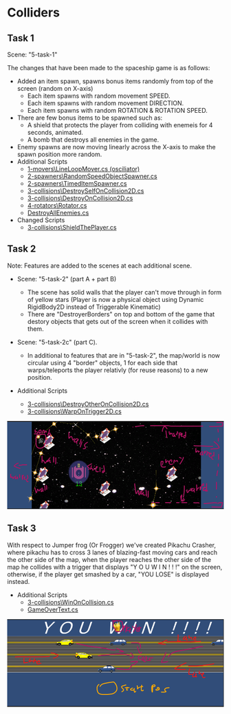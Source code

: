 # Colliders
## Task 1
Scene: "5-task-1"

The changes that have been made to the spaceship game is as follows:
- Added an item spawn, spawns bonus items randomly from top of the screen (random on X-axis)
    - Each item spawns with random movement SPEED.
    - Each item spawns with random movement DIRECTION.
    - Each item spawns with random ROTATION & ROTATION SPEED.
- There are few bonus items to be spawned such as:
    - A shield that protects the player from colliding with enemeis for 4 seconds, animated.
    - A bomb that destroys all enemies in the game.
- Enemy spawns are now moving linearly across the X-axis to make the spawn position more random.
[](./unity-tasks/Assets/Scripts/1-movers)
- Additional Scripts
    - [1-movers\LineLoopMover.cs (osciliator)](./unity-tasks/Assets/Scripts/1-movers/LineLoopMover.cs)
    - [2-spawners\RandomSpeedObjectSpawner.cs](./unity-tasks/Assets/Scripts/2-spawners/RandomSpeedObjectSpawner.cs)
    - [2-spawners\TimedItemSpawner.cs](./unity-tasks/Assets/Scripts/2-spawners/TimedItemSpawner.cs)
    - [3-collisions\DestroySelfOnCollision2D.cs](./unity-tasks/Assets/Scripts/3-collisions/DestroySelfOnCollision2D.cs)
    - [3-collisions\DestroyOnCollision2D.cs](./unity-tasks/Assets/Scripts/3-collisions/DestroyOnCollision2D.cs)
    - [4-rotators\Rotator.cs](./unity-tasks/Assets/Scripts/4-rotators\Rotator.cs)
    - [DestroyAllEnemies.cs](./unity-tasks/Assets/Scripts/DestroyAllEnemies.cs)
- Changed Scripts
    - [3-collisions\ShieldThePlayer.cs](./unity-tasks/Assets/Scripts/3-collisions/ShieldThePlayer.cs)

## Task 2
Note: Features are added to the scenes at each additional scene.
- Scene: "5-task-2" (part A + part B)
    - The scene has solid walls that the player can't move through in form of yellow stars (Player is now a physical object using Dynamic RigidBody2D instead of Triggerable Kinematic)
    - There are "DestroyerBorders" on top and bottom of the game that destory objects that gets out of the screen when it collides with them.
- Scene: "5-task-2c" (part C).
    - In additional to features that are in "5-task-2", the map/world is now circular using 4 "border" objects, 1 for each side that warps/teleports the player relativly (for reuse reasons) to a new position.

- Additional Scripts
    - [3-collisions\DestroyOtherOnCollision2D.cs](./unity-tasks/Assets/Scripts/3-collisions/DestroyOtherOnCollision2D.cs)
    - [3-collisions\WarpOnTrigger2D.cs](./unity-tasks/Assets/Scripts/3-collisions/WarpOnTrigger2D.cs)


![SPACEHSHIP](./github_media/spaceship.png)
## Task 3
With respect to Jumper frog (Or Frogger) we've created Pikachu Crasher, where pikachu has to cross 3 lanes of blazing-fast moving cars and reach the other side of the map, when the player reaches the other side of the map he collides with a trigger that displays "Y O U  W I N ! ! !" on the screen, otherwise, if the player get smashed by a car, "YOU LOSE" is displayed instead.

- Additional Scripts
    - [3-collisions\WinOnCollision.cs](./unity-tasks/Assets/Scripts/3-collisions/WinOnCollision.cs)
    - [GameOverText.cs](./unity-tasks/Assets/Scripts/GameOverText.cs)

![PIKACHU](./github_media/pikachu.png)
